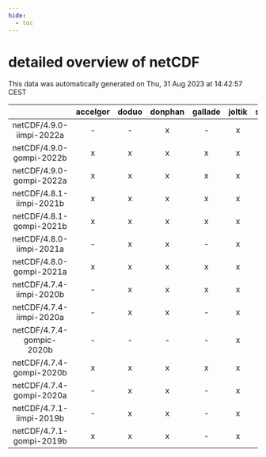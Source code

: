 ```yaml
---
hide:
  - toc
---
```


detailed overview of netCDF
===========================


This data was automatically generated on Thu, 31 Aug 2023 at 14:42:57 CEST  

| |accelgor|doduo|donphan|gallade|joltik|skitty|swalot|victini|
| :---: | :---: | :---: | :---: | :---: | :---: | :---: | :---: | :---: |
|netCDF/4.9.0-iimpi-2022a|-|-|x|-|x|x|x|x|
|netCDF/4.9.0-gompi-2022b|x|x|x|x|x|x|x|x|
|netCDF/4.9.0-gompi-2022a|x|x|x|x|x|x|x|x|
|netCDF/4.8.1-iimpi-2021b|x|x|x|x|x|x|x|x|
|netCDF/4.8.1-gompi-2021b|x|x|x|x|x|x|x|x|
|netCDF/4.8.0-iimpi-2021a|-|x|x|-|x|x|x|x|
|netCDF/4.8.0-gompi-2021a|x|x|x|x|x|x|x|x|
|netCDF/4.7.4-iimpi-2020b|-|x|x|x|x|x|x|x|
|netCDF/4.7.4-iimpi-2020a|-|x|x|-|x|x|x|x|
|netCDF/4.7.4-gompic-2020b|-|-|-|-|x|-|-|-|
|netCDF/4.7.4-gompi-2020b|x|x|x|x|x|x|x|x|
|netCDF/4.7.4-gompi-2020a|-|x|x|-|x|x|x|x|
|netCDF/4.7.1-iimpi-2019b|-|x|x|-|x|x|x|x|
|netCDF/4.7.1-gompi-2019b|x|x|x|-|x|x|x|x|
